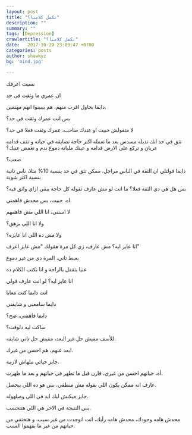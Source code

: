 ```yaml
---
layout: post
title: "نكمل كلامنا؟"
description: ""
summary: ""
tags: [Depression]
crawlertitle: "نكمل كلامنا؟"
date:   2017-10-29 23:09:47 +0700
categories: posts
author: shawkyz
bg: 'mind.jpg'

---
```

نسيت اعرفك

ان عمري ما وثقت في حد

دايما بحاول اقرب منهم، هم بيبينوا انهم مهتمين.

بس انت عمرك وثقت في حد؟ 

لا متقولش حبيت او عندك صاحب، عمرك وثقت فعلا في حد؟

تثق في حد انك تديله مسدس بعد ما تعمله اكتر حاجة تضايقه في حياته و تقف قدامه عريان و تركع على الارض قدامه و عينك مليانة دموع ندم و تغمض 
عنيك؟ 


صعب؟ 

دايما قولتلي ان الثقة في الناس مراحل، ممكن تثق في حد بنسبة 10% مثلا، ناس تانية بنسبة اكتر شوية

بس هل هي دي الثقة فعلا؟ ما انت لو مش عارف تقوله كل حاجة يبقى ازاي واثق فيه؟


اه، حبيت، بس محدش فاهمني.

لا استنى، انا اللي مش فاهمهم

ولا انا اللي بزهق؟

ولا مش ده اللي انا عايزه؟


انا عايز ايه؟ مش عارف، زي كل مرة هقولك "مش عايز اعرف"


بعيط تاني، المرة دي من غير دموع

عنيا بتقفل بالراحة و انا بكتب الكلام ده


انا عايز ايه؟ لو انت عارف قولي

انت دايما كنت معايا

دايما سامعني و شايفني

دايما فاهمني، صح؟ 

ساكت ليه دلوقت؟


للأسف مفيش حل غير البعد، مفيش حل تاني شايفه.

ابعد عنهم، هم احسن من غيرك.

جايز حياتي ملهاش لازمة.


أه، حياتهم احسن من غيري، قارن قبل ما تظهر في حياتهم و بعد ما ظهرت.

عارف انه ممكن يكون اللي بقوله مش منطقي، بس هو ده اللي بيحصل.

جايز ميكنش ليك ايد في اللي وصلهوله.


بس النتيجة في الاخر هي اللي هتتحسب.


محدش هامه وجودك، محدش هامه رأيك، انت اتوجدت من غير سبب، و هتختفي من حياتهم من غير ما يفهموا السبب.